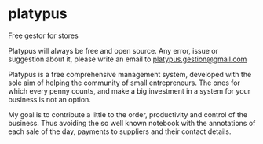 # platypus
Free gestor for stores

Platypus will always be free and open source. Any error, issue or suggestion about it, please write an email to platypus.gestion@gmail.com

Platypus is a free comprehensive management system, developed with the sole aim of helping the community of small entrepreneurs. The ones for which every penny counts, and make a big investment in a system for your business is not an option.

My goal is to contribute a little to the order, productivity and control of the business. Thus avoiding the so well known notebook with the annotations of each sale of the day, payments to suppliers and their contact details.
